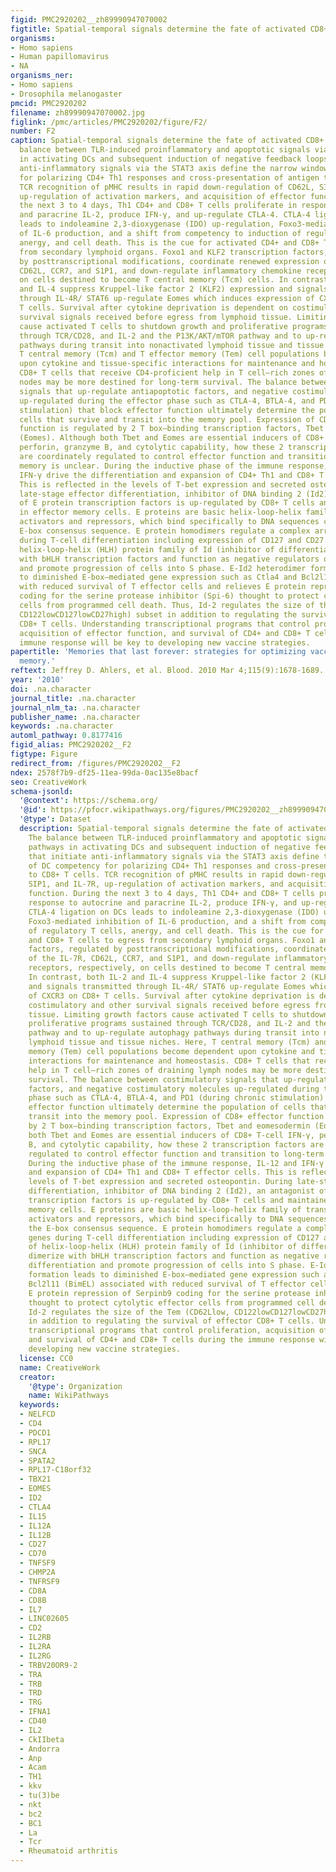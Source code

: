 ```yaml
---
figid: PMC2920202__zh89990947070002
figtitle: Spatial-temporal signals determine the fate of activated CD8+ T cells
organisms:
- Homo sapiens
- Human papillomavirus
- NA
organisms_ner:
- Homo sapiens
- Drosophila melanogaster
pmcid: PMC2920202
filename: zh89990947070002.jpg
figlink: /pmc/articles/PMC2920202/figure/F2/
number: F2
caption: Spatial-temporal signals determine the fate of activated CD8+ T cells. The
  balance between TLR-induced proinflammatory and apoptotic signals via STAT1 pathways
  in activating DCs and subsequent induction of negative feedback loops that initiate
  anti-inflammatory signals via the STAT3 axis define the narrow window of DC competency
  for polarizing CD4+ Th1 responses and cross-presentation of antigen to CD8+ T cells.
  TCR recognition of pMHC results in rapid down-regulation of CD62L, SIP1, and IL-7R,
  up-regulation of activation markers, and acquisition of effector function. During
  the next 3 to 4 days, Th1 CD4+ and CD8+ T cells proliferate in response to autocrine
  and paracrine IL-2, produce IFN-γ, and up-regulate CTLA-4. CTLA-4 ligation on DCs
  leads to indoleamine 2,3-dioxygenase (IDO) up-regulation, Foxo3-mediated inhibition
  of IL-6 production, and a shift from competency to induction of regulatory T cells,
  anergy, and cell death. This is the cue for activated CD4+ and CD8+ T cells to egress
  from secondary lymphoid organs. Foxo1 and KLF2 transcription factors, regulated
  by posttranscriptional modifications, coordinate renewed expression of the IL-7R,
  CD62L, CCR7, and S1P1, and down-regulate inflammatory chemokine receptors, respectively,
  on cells destined to become T central memory (Tcm) cells. In contrast, both IL-2
  and IL-4 suppress Kruppel-like factor 2 (KLF2) expression and signals transmitted
  through IL-4R/ STAT6 up-regulate Eomes which induces expression of CXCR3 on CD8+
  T cells. Survival after cytokine deprivation is dependent on costimulatory and other
  survival signals received before egress from lymphoid tissue. Limiting growth factors
  cause activated T cells to shutdown growth and proliferative programs sustained
  through TCR/CD28, and IL-2 and the P13K/AKT/mTOR pathway and to up-regulate autophagy
  pathways during transit into nonactivated lymphoid tissue and tissue niches. Here,
  T central memory (Tcm) and T effector memory (Tem) cell populations become dependent
  upon cytokine and tissue-specific interactions for maintenance and homeostasis.
  CD8+ T cells that receive CD4-proficient help in T cell–rich zones of draining lymph
  nodes may be more destined for long-term survival. The balance between costimulatory
  signals that up-regulate antiapoptotic factors, and negative costimulatory molecules
  up-regulated during the effector phase such as CTLA-4, BTLA-4, and PD1 (during chronic
  stimulation) that block effector function ultimately determine the population of
  cells that survive and transit into the memory pool. Expression of CD8+ effector
  function is regulated by 2 T box–binding transcription factors, Tbet and eomesodermin
  (Eomes). Although both Tbet and Eomes are essential inducers of CD8+ T-cell IFN-γ,
  perforin, granzyme B, and cytolytic capability, how these 2 transcription factors
  are coordinately regulated to control effector function and transition to long-term
  memory is unclear. During the inductive phase of the immune response, IL-12 and
  IFN-γ drive the differentiation and expansion of CD4+ Th1 and CD8+ T effector cells.
  This is reflected in the levels of T-bet expression and secreted osteopontin. During
  late-stage effector differentiation, inhibitor of DNA binding 2 (Id2), an antagonist
  of E protein transcription factors is up-regulated by CD8+ T cells and maintained
  in effector memory cells. E proteins are basic helix-loop-helix family of transcriptional
  activators and repressors, which bind specifically to DNA sequences containing the
  E-box consensus sequence. E protein homodimers regulate a complex array of genes
  during T-cell differentiation including expression of CD127 and CD27. Members of
  helix-loop-helix (HLH) protein family of Id (inhibitor of differentiation) dimerize
  with bHLH transcription factors and function as negative regulators of differentiation
  and promote progression of cells into S phase. E-Id2 heterodimer formation leads
  to diminished E-box–mediated gene expression such as Ctla4 and Bcl2l11 (BimEL) associated
  with reduced survival of T effector cells and relieves E protein repression of Serpinb9
  coding for the serine protease inhibitor (Spi-6) thought to protect cytolytic effector
  cells from programmed cell death. Thus, Id-2 regulates the size of the Tem (CD62Llow,
  CD122lowCD127lowCD27high) subset in addition to regulating the survival of effector
  CD8+ T cells. Understanding transcriptional programs that control proliferation,
  acquisition of effector function, and survival of CD4+ and CD8+ T cells during the
  immune response will be key to developing new vaccine strategies.
papertitle: 'Memories that last forever: strategies for optimizing vaccine T-cell
  memory.'
reftext: Jeffrey D. Ahlers, et al. Blood. 2010 Mar 4;115(9):1678-1689.
year: '2010'
doi: .na.character
journal_title: .na.character
journal_nlm_ta: .na.character
publisher_name: .na.character
keywords: .na.character
automl_pathway: 0.8177416
figid_alias: PMC2920202__F2
figtype: Figure
redirect_from: /figures/PMC2920202__F2
ndex: 2578f7b9-df25-11ea-99da-0ac135e8bacf
seo: CreativeWork
schema-jsonld:
  '@context': https://schema.org/
  '@id': https://pfocr.wikipathways.org/figures/PMC2920202__zh89990947070002.html
  '@type': Dataset
  description: Spatial-temporal signals determine the fate of activated CD8+ T cells.
    The balance between TLR-induced proinflammatory and apoptotic signals via STAT1
    pathways in activating DCs and subsequent induction of negative feedback loops
    that initiate anti-inflammatory signals via the STAT3 axis define the narrow window
    of DC competency for polarizing CD4+ Th1 responses and cross-presentation of antigen
    to CD8+ T cells. TCR recognition of pMHC results in rapid down-regulation of CD62L,
    SIP1, and IL-7R, up-regulation of activation markers, and acquisition of effector
    function. During the next 3 to 4 days, Th1 CD4+ and CD8+ T cells proliferate in
    response to autocrine and paracrine IL-2, produce IFN-γ, and up-regulate CTLA-4.
    CTLA-4 ligation on DCs leads to indoleamine 2,3-dioxygenase (IDO) up-regulation,
    Foxo3-mediated inhibition of IL-6 production, and a shift from competency to induction
    of regulatory T cells, anergy, and cell death. This is the cue for activated CD4+
    and CD8+ T cells to egress from secondary lymphoid organs. Foxo1 and KLF2 transcription
    factors, regulated by posttranscriptional modifications, coordinate renewed expression
    of the IL-7R, CD62L, CCR7, and S1P1, and down-regulate inflammatory chemokine
    receptors, respectively, on cells destined to become T central memory (Tcm) cells.
    In contrast, both IL-2 and IL-4 suppress Kruppel-like factor 2 (KLF2) expression
    and signals transmitted through IL-4R/ STAT6 up-regulate Eomes which induces expression
    of CXCR3 on CD8+ T cells. Survival after cytokine deprivation is dependent on
    costimulatory and other survival signals received before egress from lymphoid
    tissue. Limiting growth factors cause activated T cells to shutdown growth and
    proliferative programs sustained through TCR/CD28, and IL-2 and the P13K/AKT/mTOR
    pathway and to up-regulate autophagy pathways during transit into nonactivated
    lymphoid tissue and tissue niches. Here, T central memory (Tcm) and T effector
    memory (Tem) cell populations become dependent upon cytokine and tissue-specific
    interactions for maintenance and homeostasis. CD8+ T cells that receive CD4-proficient
    help in T cell–rich zones of draining lymph nodes may be more destined for long-term
    survival. The balance between costimulatory signals that up-regulate antiapoptotic
    factors, and negative costimulatory molecules up-regulated during the effector
    phase such as CTLA-4, BTLA-4, and PD1 (during chronic stimulation) that block
    effector function ultimately determine the population of cells that survive and
    transit into the memory pool. Expression of CD8+ effector function is regulated
    by 2 T box–binding transcription factors, Tbet and eomesodermin (Eomes). Although
    both Tbet and Eomes are essential inducers of CD8+ T-cell IFN-γ, perforin, granzyme
    B, and cytolytic capability, how these 2 transcription factors are coordinately
    regulated to control effector function and transition to long-term memory is unclear.
    During the inductive phase of the immune response, IL-12 and IFN-γ drive the differentiation
    and expansion of CD4+ Th1 and CD8+ T effector cells. This is reflected in the
    levels of T-bet expression and secreted osteopontin. During late-stage effector
    differentiation, inhibitor of DNA binding 2 (Id2), an antagonist of E protein
    transcription factors is up-regulated by CD8+ T cells and maintained in effector
    memory cells. E proteins are basic helix-loop-helix family of transcriptional
    activators and repressors, which bind specifically to DNA sequences containing
    the E-box consensus sequence. E protein homodimers regulate a complex array of
    genes during T-cell differentiation including expression of CD127 and CD27. Members
    of helix-loop-helix (HLH) protein family of Id (inhibitor of differentiation)
    dimerize with bHLH transcription factors and function as negative regulators of
    differentiation and promote progression of cells into S phase. E-Id2 heterodimer
    formation leads to diminished E-box–mediated gene expression such as Ctla4 and
    Bcl2l11 (BimEL) associated with reduced survival of T effector cells and relieves
    E protein repression of Serpinb9 coding for the serine protease inhibitor (Spi-6)
    thought to protect cytolytic effector cells from programmed cell death. Thus,
    Id-2 regulates the size of the Tem (CD62Llow, CD122lowCD127lowCD27high) subset
    in addition to regulating the survival of effector CD8+ T cells. Understanding
    transcriptional programs that control proliferation, acquisition of effector function,
    and survival of CD4+ and CD8+ T cells during the immune response will be key to
    developing new vaccine strategies.
  license: CC0
  name: CreativeWork
  creator:
    '@type': Organization
    name: WikiPathways
  keywords:
  - NELFCD
  - CD4
  - PDCD1
  - RPL17
  - SNCA
  - SPATA2
  - RPL17-C18orf32
  - TBX21
  - EOMES
  - ID2
  - CTLA4
  - IL15
  - IL12A
  - IL12B
  - CD27
  - CD70
  - TNFSF9
  - CHMP2A
  - TNFRSF9
  - CD8A
  - CD8B
  - IL7
  - LINC02605
  - CD2
  - IL2RB
  - IL2RA
  - IL2RG
  - TRBV20OR9-2
  - TRA
  - TRB
  - TRD
  - TRG
  - IFNA1
  - CD40
  - IL2
  - CkIIbeta
  - Andorra
  - Anp
  - Acam
  - TH1
  - kkv
  - tu(3)be
  - nkt
  - bc2
  - BC1
  - La
  - Tcr
  - Rheumatoid arthritis
---
```

